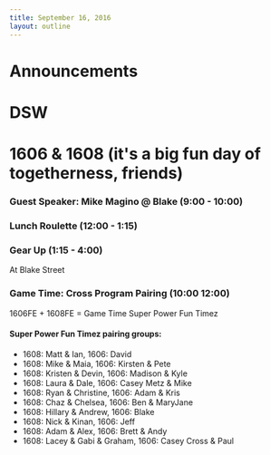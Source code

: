 ```yaml
---
title: September 16, 2016
layout: outline
---
```

# Announcements

# DSW

# 1606 & 1608 (it's a big fun day of togetherness, friends)

### Guest Speaker: Mike Magino @ Blake (9:00 - 10:00)

### Lunch Roulette (12:00 - 1:15)

### Gear Up (1:15 - 4:00)
At Blake Street

### Game Time: Cross Program Pairing (10:00  12:00)
1606FE + 1608FE = Game Time Super Power Fun Timez

#### Super Power Fun Timez pairing groups:

- 1608: Matt & Ian, 1606: David
- 1608: Mike & Maia, 1606: Kirsten & Pete
- 1608: Kristen & Devin, 1606: Madison & Kyle
- 1608: Laura & Dale, 1606: Casey Metz & Mike
- 1608: Ryan & Christine, 1606: Adam & Kris
- 1608: Chaz & Chelsea, 1606: Ben & MaryJane
- 1608: Hillary & Andrew, 1606: Blake
- 1608: Nick & Kinan, 1606: Jeff
- 1608: Adam & Alex, 1606: Brett & Andy
- 1608: Lacey & Gabi & Graham, 1606: Casey Cross & Paul
